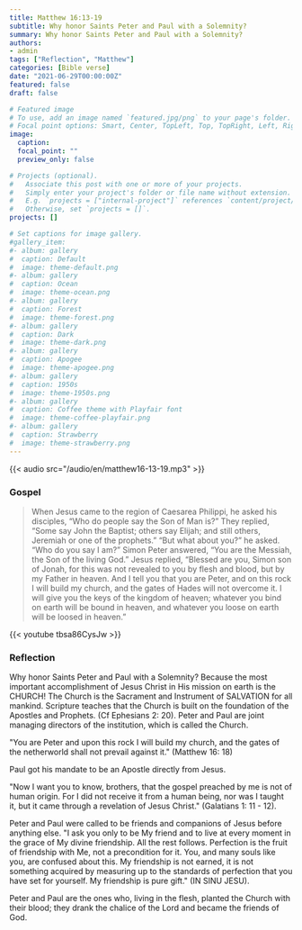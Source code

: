 ```yaml
---
title: Matthew 16:13-19
subtitle: Why honor Saints Peter and Paul with a Solemnity?
summary: Why honor Saints Peter and Paul with a Solemnity?
authors:
- admin
tags: ["Reflection", "Matthew"]
categories: [Bible verse]
date: "2021-06-29T00:00:00Z"
featured: false
draft: false

# Featured image
# To use, add an image named `featured.jpg/png` to your page's folder.
# Focal point options: Smart, Center, TopLeft, Top, TopRight, Left, Right, BottomLeft, Bottom, BottomRight
image:
  caption:
  focal_point: ""
  preview_only: false

# Projects (optional).
#   Associate this post with one or more of your projects.
#   Simply enter your project's folder or file name without extension.
#   E.g. `projects = ["internal-project"]` references `content/project/deep-learning/index.md`.
#   Otherwise, set `projects = []`.
projects: []

# Set captions for image gallery.
#gallery_item:
#- album: gallery
#  caption: Default
#  image: theme-default.png
#- album: gallery
#  caption: Ocean
#  image: theme-ocean.png
#- album: gallery
#  caption: Forest
#  image: theme-forest.png
#- album: gallery
#  caption: Dark
#  image: theme-dark.png
#- album: gallery
#  caption: Apogee
#  image: theme-apogee.png
#- album: gallery
#  caption: 1950s
#  image: theme-1950s.png
#- album: gallery
#  caption: Coffee theme with Playfair font
#  image: theme-coffee-playfair.png
#- album: gallery
#  caption: Strawberry
#  image: theme-strawberry.png
---
```


{{< audio src="/audio/en/matthew16-13-19.mp3" >}}

### Gospel
> When Jesus came to the region of Caesarea Philippi, he asked his disciples, “Who do people say the Son of Man is?” They replied, “Some say John the Baptist; others say Elijah; and still others, Jeremiah or one of the prophets.” “But what about you?” he asked. “Who do you say I am?” Simon Peter answered, “You are the Messiah, the Son of the living God.” Jesus replied, “Blessed are you, Simon son of Jonah, for this was not revealed to you by flesh and blood, but by my Father in heaven. And I tell you that you are Peter, and on this rock I will build my church, and the gates of Hades will not overcome it. I will give you the keys of the kingdom of heaven; whatever you bind on earth will be bound in heaven, and whatever you loose on earth will be loosed in heaven.”

{{< youtube tbsa86CysJw >}}

### Reflection
Why honor Saints Peter and Paul with a Solemnity? Because the most important accomplishment of Jesus Christ in His mission on earth is the CHURCH! The Church is the Sacrament and Instrument of SALVATION for all mankind.   Scripture teaches that the Church is built on the foundation of the Apostles and Prophets. (Cf Ephesians 2: 20). Peter and Paul are joint managing directors of the institution, which is called the Church.

"You are Peter and upon this rock I will build my church, and the gates of the netherworld shall not prevail against it."  (Matthew 16: 18)

Paul got his mandate to be an Apostle directly from Jesus.

"Now I want you to know, brothers, that the gospel preached by me is not of human origin.  For I did not receive it from a human being, nor was I taught it, but it came through a revelation of Jesus Christ."  (Galatians 1: 11 - 12).

Peter and Paul were called to be friends and companions of Jesus before anything else.
"I ask you only to be My friend and to live at every moment in the grace of My divine friendship. All the rest follows. Perfection is the fruit of friendship with Me, not a precondition for it. You, and many souls like you, are confused about this. My friendship is not earned, it is not something acquired by measuring up to the standards of perfection that you have set for yourself. My friendship is pure gift." (IN SINU JESU).

Peter and Paul are the ones who, living in the flesh, planted the Church with their blood;
they drank the chalice of the Lord and became the friends of God.
